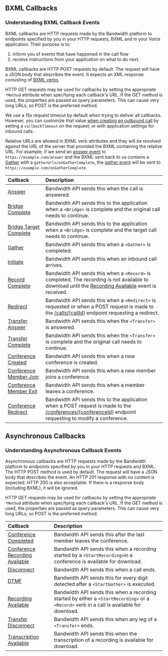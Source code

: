 ## BXML Callbacks

###  Understanding BXML Callback Events

BXML callbacks are HTTP requests made by the Bandwidth platform to endpoints specified by you in your HTTP requests, BXML and in your Voice application. Their purpose is to:
1. inform you of events that have happened in the call flow
2. receive instructions from your application on what to do next.

BXML callbacks are HTTP POST requests by default.  The request will have a JSON body that describes the event. It expects an XML response consisting of [BXML verbs](../../about.md).

HTTP GET requests may be used for callbacks by setting the appropriate `*Method` attribute when specifying each callback's URL. If the GET method is used, the properties are passed as query parameters. This can cause very long URLs, so POST is the preferred method.

We use a 15s request timeout by default when trying to deliver all callbacks. However, you can customize that value [when creating an outbound call](../../methods/calls/postCalls.md) by setting a `callbackTimeout` on the request; or with application settings for inbound calls.

Relative URLs are allowed in BXML verb attributes and they will be resolved against the URL of the server that provided the BXML containing the relative URL. For example, if we send an [answer event](./answer.md) to `https://example.com/answer` and the BXML sent back to us contains a [Gather](../verbs/gather.md) with a `gatherUrl=/onGatherComplete`, the [gather event](./gather.md) will be sent to `https://example.com/onGatherComplete`.

| Callback                                          | Description                                                                                                                                                                                                  |
|:--------------------------------------------------|:-------------------------------------------------------------------------------------------------------------------------------------------------------------------------------------------------------------|
| [Answer](answer.md)                               | Bandwidth API sends this when the call is answered.                                                                                                                                       |
| [Bridge Complete](bridgeComplete.md)              | Bandwidth API sends this to the application when a `<Bridge>` is complete and the original call needs to continue.                                                                                           |
| [Bridge Target Complete](bridgeTargetComplete.md) | Bandwidth API sends this to the application when a `<Bridge>` is complete and the target call needs to continue.                                                                                             |
| [Gather](gather.md)                               | Bandwidth API sends this when a `<Gather>` is completed.                                                                                                                                                     |
| [Initiate](initiate.md)                           | Bandwidth API sends this when an inbound call arrives.                                                                                                                                    |
| [Record Complete](recordComplete.md)              | Bandwidth API sends this when a `<Record>` is completed. The recording is not available to download until the [Recording Available](recordingAvailable.md) event is received.             |
| [Redirect](redirect.md)                           | Bandwidth API sends this when a `<Redirect>` is requested or when a POST request is made to the [/calls/{callId}](../../methods/calls/postCallsCallId.md) endpoint requesting a redirect. |
| [Transfer Answer](transferAnswer.md)              | Bandwidth API sends this when the `<Transfer>` is answered.                                                                                                                                 |
| [Transfer Complete](transferComplete.md)          | Bandwidth API sends this when the `<Transfer>` is complete and the original call needs to continue.                                                                                         |
| [Conference Created](conferenceCreated.md)        | Bandwidth API sends this when a new conference is created.                                                                                                                                                   |
| [Conference Member Join](conferenceMemberJoin.md) | Bandwidth API sends this when a new member joins a conference.                                                                                                                                               |
| [Conference Member Exit](conferenceMemberExit.md) | Bandwidth API sends this when a member leaves a conference.                                                                                                                                                  |
| [Conference Redirect](conferenceRedirect.md)      | Bandwidth API sends this to the application when a POST request is made to the [/conferences/{conferenceId}](../../methods/conferences/postConferencesConferenceId.md) endpoint requesting to modify a conference. |

## Asynchronous Callbacks

###  Understanding Asynchronous Callback Events
Asynchronous callbacks are HTTP requests made by the Bandwidth platform to endpoints specified by you in your HTTP requests and
BXML.  The HTTP POST method is used by default.  The request will have a JSON body that describes the event.  An
HTTP 201 response with no content is expected.  HTTP 200 is also acceptable. If there is a response body (including BXML), it will be ignored.

HTTP GET requests may be used for callbacks by setting the appropriate `*Method` attribute when specifying each
callback's URL.  If the GET method is used, the properties are passed as query parameters.  This can cause very long
URLs, so POST is the preferred method.

| Callback                                       | Description                                                                                                                                         |
|:-----------------------------------------------|:----------------------------------------------------------------------------------------------------------------------------------------------------|
| [Conference Completed](conferenceCompleted.md) | Bandwidth API sends this after the last member leaves the conference.                                                                               |
| [Conference Recording Available](conferenceRecordingAvailable.md) | Bandwidth API sends this when a recording started by a `<StartRecording>`in a conference is available for download. |
| [Disconnect](disconnect.md)                    | Bandwidth API sends this when a call ends.                                                                                       |
| [DTMF](dtmf.md)                                | Bandwidth API sends this for every digit detected after a `<StartGather>` is executed. |
| [Recording Available](recordingAvailable.md)   | Bandwidth API sends this when a recording started by either a `<StartRecording>` or a `<Record>` verb in a call is available for download. |
| [Transfer Disconnect](transferDisconnect.md)   | Bandwidth API sends this when any leg of a `<Transfer>` ends.                                                                                       |
| [Transcription Available](transcriptionAvailable.md) | Bandwidth API sends this when the transcription of a recording is available for download. |
